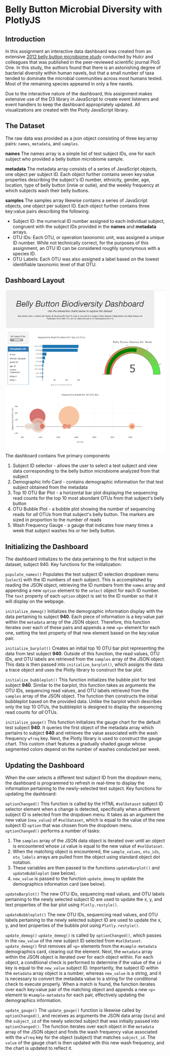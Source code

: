 # Belly Button Microbial Diversity with PlotlyJS

## Introduction
In this assignment an interactive data dashboard was created from an extensive [2012 belly button microbiome study](https://journals.plos.org/plosone/article?id=10.1371/journal.pone.0047712) conducted by Hulcr and colleagues that was published in the peer-reviewed scientific journal PloS One. In this study, the authors found that there is an astonishing degree of bacterial diversity within human navels, but that a small number of taxa tended to dominate the microbial communities across most humans tested. Most of the remaining species appeared in only a few navels.

Due to the interactive nature of the dashboard, this assignment makes extensive use of the D3 library in JavaScript to create event listeners and event handlers to keep the dashboard appropriately updated. All visualizations are created with the Plotly JavaScript library.

## The Dataset
The raw data was provided as a json object consisting of three key:array pairs: `names`, `metadata`, and `samples`.

**names**
The names array is a simple list of test subject IDs, one for each subject who provided a belly button microbiome sample. 

**metadata**
The metadata array consists of a series of JavaScript objects, one object per subject ID. Each object further contains seven key:value properties describing the subject's ID number, ethnicity, gender, age, location, type of belly button (innie or outie), and the weekly frequency at which subjects wash their belly buttons.

**samples**
The samples array likewise contains a series of JavaScript objects, one object per subject ID. Each object further contains three key:value pairs describing the following:
- Subject ID: the numerical ID number assigned to each individual subject, congruent with the subject IDs provided in the **names** and **metadata** arrays.
- OTU IDs: Each OTU, or operation taxonomic unit, was assigned a unique ID number. While not technically correct, for the purposes of this assignment, an OTU ID can be considered roughly synonymous with a species ID.
- OTU Labels: Each OTU was also assigned a label based on the lowest identifiable taxonomic level of that OTU.

## Dashboard Layout
![Dashboard](/images/dashboard.png)
The dashboard contains five primary components
1. Subject ID selector - allows the user to select a test subject and view data corresponding to the belly button microbiome analyzed from that subject
2. Demographic Info Card - contains demographic information for that test subject obtained from the metadata
3. Top 10 OTU Bar Plot - a horizontal bar plot displaying the sequencing read counts for the top 10 most abundant OTUs from that subject's belly button
4. OTU Bubble Plot - a bubble plot showing the number of sequencing reads for *all* OTUs from that subject's belly button. The markers are sized in proportion to the number of reads
5. Wash Frequency Gauge - a gauge that indicates how many times a week that subject washes his or her belly button.

## Initializing the Dashboard
The dashboard initializes to the data pertaining to the first subject in the dataset, subject 940. Key functions for the initialization:

`populate_names()` 
Populates the test subject ID selection dropdown menu (`select`) with the ID numbers of each subject. This is accomplished by reading the JSON object, retrieving the ID numbers from the `names` array and appending a new `option` element to the `select` object for each ID number. The `text` property of each `option` object is set to the ID number so that it will display on the webpage.

`initialize_demog()`
Initializes the demographic information display with the data pertaining to subject **940**. Each piece of information is a key:value pair within the `metadata` array of the JSON object. Therefore, this function iterates over each of these pairs and appends a new `<p>` element for each one, setting the text property of that new element based on the key:value pair. 


`initialize_barplot()` 
Creates an initial top 10 OTU bar plot representing the data from test subject **940**. Outside of this function, the read values, OTU IDs, and OTU labels are retrieved from the `samples` array of the JSON object. This data is then passed into `initialize_barplot()`, which assigns the data a trace object and uses the Plotly library to construct the bar plot.

`initialize_bubbleplot()`
This function initializes the bubble plot for test subject **940**. Similar to the barplot, this function takes as arguments the OTU IDs, sequencing read values, and OTU labels retrieved from the `samples` array of the JSON object. The function then constructs the initial bubbleplot based on the provided data. Unlike the barplot which describes only the top 10 OTUs, the bubbleplot is designed to display the sequencing read counts for *all* OTUs. 

`initialize_gauge()`
This function initializes the gauge chart for the default test subject **940**. It queries the first object of the metadata array which pertains to subject **940** and retrieves the value associated with the wash frequency `wfreq` key. Next, the Plotly library is used to construct the gauge chart. This custom chart features a gradually shaded gauge whose segmented colors depend on the number of washes conducted per week.

## Updating the Dashboard
When the user selects a different test subject ID from the dropdown menu, the dashboard is programmed to refresh in real-time to display the information pertaining to the newly-selected test subject. Key functions for updating the dashboard:

`optionChanged()`
This function is called by the HTML `#selDataset` subject ID selector element when a change is detected, specifically when a different subject ID is selected from the dropdown menu. It takes as an argument the new value (`new_value`) of `#selDataset`, which is equal to the value of the new subject ID `option` that was chosen from the dropdown menu. `optionChanged()` performs a number of tasks:
1. The `samples` array of the JSON data object is iterated over until an object is encountered whose `id` value is equal to the new value of `#selDataset`. 
2. When the matching object is encountered, the `sample_values`, `otu_ids`, `otu_labels` arrays are pulled from the object using standard object dot notation. 
3. These variables are then passed to the functions `updateBarplot()` and `updateBubbleplot` (see below).
4. `new_value` is passed to the function `update_demog` to update the demographics information card (see below).

`updateBarplot()`
The new OTU IDs, sequencing read values, and OTU labels pertaining to the newly selected subject ID are used to update the x, y, and text properties of the bar plot using `Plotly.restyle()`.

`updateBubbleplot()`
The new OTU IDs, sequencing read values, and OTU labels pertaining to the newly selected subject ID are used to update the x, y, and text properties of the bubble plot using `Plotly.restyle()`.

`update_demog()`
`update_demog()` is called by `optionChanged()`, which passes in the `new_value` of the new subject ID selected from `#selDataset`. `update_demog()` first removes all `<p>` elements from the `#sample-metadata` demographics card, clearing out the element. Next, the `metadata` array within the JSON object is iterated over for each object within. For each object, a conditional check is performed to determine if the value of the `id` key is equal to the `new_value` subject ID. Importantly, the subject ID within the `metadata` array object is a number, whereas `new_value` is a string, and it is necessary to convert the metadata value to a string for the conditional check to execute properly. When a match is found, the function iterates over each key:value pair of the matching object and appends a new `<p>` element to `#sample-metadata` for each pair, effectively updating the demographics information.

`update_gauge()`
The `update_gauge()` function is likewise called by `optionChanged()`, and receives as arguments the JSON data array (`data`) and the `subject_id` of the newly selected subject that was initially passed into `optionChanged()`. The function iterates over each object in the `metadata` array of the JSON object and finds the wash frequency value associated with the `wfreq` key for the object (subject) that matches `subject_id`. The `value` of the gauge chart is then updated with this new wash frequency, and the chart is updated to reflect it.